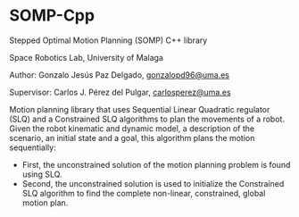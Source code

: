 # SOMP-Cpp
Stepped Optimal Motion Planning (SOMP) C++ library

Space Robotics Lab, University of Malaga

Author: Gonzalo Jesús Paz Delgado, gonzalopd96@uma.es

Supervisor: Carlos J. Pérez del Pulgar, carlosperez@uma.es

Motion planning library that uses Sequential Linear Quadratic regulator (SLQ) and a Constrained SLQ algorithms to plan the movements of a robot. Given the robot kinematic and dynamic model, a description of the scenario, an initial state and a goal, this algorithm plans the motion sequentially:
  - First, the unconstrained solution of the motion planning problem is found using SLQ.
  - Second, the unconstrained solution is used to initialize the Constrained SLQ algorithm to find the complete non-linear, constrained, global motion plan.

